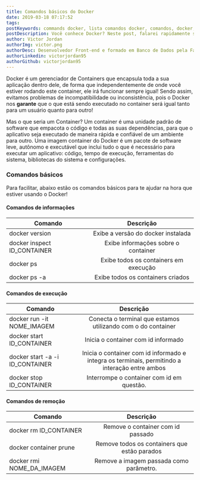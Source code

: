 ```yaml
---
title: Comandos básicos do Docker
date: 2019-03-18 07:17:52
tags:
postKeywords: commands docker, lista comandos docker, comandos, docker, docker ps, remover docker, terminal docker
postDescription: Você conhece Docker? Neste post, falarei rapidamente sobre o Docker e seus comandos básicos, que te ajudarão na criação, visualização de containers e muito mais!
author: Victor Jordan
authorImg: victor.png
authorDesc: Desenvolvedor Front-end e formado em Banco de Dados pela Fatec, apaixonado por usabilidade, performance e UX!
authorLinkedin: victorjordan95
authorGithub: victorjordan95
---
```


Docker é um gerenciador de Containers que encapsula toda a sua aplicação dentro dele, de forma que independentemente de onde você estiver rodando este container, ele irá funcionar sempre igual! Sendo assim, evitamos problemas de incompatibilidade ou inconsistência, pois o Docker nos **garante** que o que está sendo executado no container será igual tanto para um usuário quanto para outro!

Mas o que seria um Container? Um container é uma unidade padrão de software que empacota o código e todas as suas dependências, para que o aplicativo seja executado de maneira rápida e confiável de um ambiente para outro. Uma imagem container do Docker é um pacote de software leve, autônomo e executável que inclui tudo o que é necessário para executar um aplicativo: código, tempo de execução, ferramentas do sistema, bibliotecas do sistema e configurações.

### Comandos básicos

Para facilitar, abaixo estão os comandos básicos para te ajudar na hora que estiver usando o Docker!

<!-- more -->

#### Comandos de informações
| Comando                                                       |   Descrição                                                  |
| -------------                                                 |  :-------------:                                             |
| docker version                                                |   Exibe a versão do docker instalada                         |
| docker inspect ID_CONTAINER                                   |   Exibe informações sobre o container                        |
| docker ps                                                     |   Exibe todos os containers em execução                      |
| docker ps -a                                                  |   Exibe todos os containers criados                          |


#### Comandos de execução
| Comando                                                       |   Descrição                                                                                       |
| -------------                                                 |  :-------------:                                                                                  |
| docker run -it NOME_IMAGEM                                    |  Conecta o terminal que estamos utilizando com o do container                                     |
| docker start ID_CONTAINER                                     |  Inicia o container com id informado                                                              |
| docker start -a -i ID_CONTAINER                               |  Inicia o container com id informado e integra os terminais, permitindo a interação entre ambos   |
| docker stop ID_CONTAINER                                      |  Interrompe o container com id em questão.                                                        | 

#### Comandos de remoção
| Comando                                                       |   Descrição                                                                                       |
| -------------                                                 |  :-------------:                                                                                  |
| docker rm ID_CONTAINER                                        |  Remove o container com id passado                                                                |
| docker container prune                                        |  Remove todos os containers que estão parados                                                     |
| docker rmi NOME_DA_IMAGEM                                     |  Remove a imagem passada como parâmetro.                                                          |